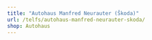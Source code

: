 ```yaml
---
title: "Autohaus Manfred Neurauter (Škoda)"
url: /telfs/autohaus-manfred-neurauter-skoda/
shop: Autohaus
---
```

